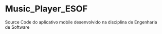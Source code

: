 # Music_Player_ESOF
Source Code do aplicativo mobile desenvolvido na disciplina de Engenharia de Software

